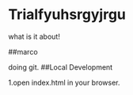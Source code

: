 # Trialfyuhsrgyjrgu

what is it about!

##marco

doing git.
##Local Development
 
1.open index.html in your browser.
